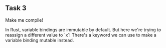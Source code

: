 ## Task 3

Make me compile!

<div class="hint">
  In Rust, variable bindings are immutable by default.
  But here we're trying to reassign a different value to `x`!
  There's a keyword we can use to make a variable binding mutable instead.
</div>
